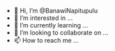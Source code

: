 - 👋 Hi, I’m @BanawiNapitupulu
- 👀 I’m interested in ...
- 🌱 I’m currently learning ...
- 💞️ I’m looking to collaborate on ...
- 📫 How to reach me ...

<!---
BanawiNapitupulu/BanawiNapitupulu is a ✨ special ✨ repository because its `README.md` (this file) appears on your GitHub profile.
You can click the Preview link to take a look at your changes.
--->
